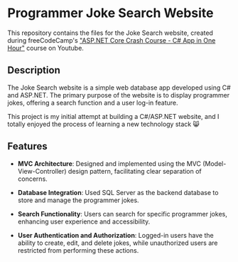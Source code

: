 # Programmer Joke Search Website

This repository contains the files for the Joke Search website, created during freeCodeCamp's ["ASP.NET Core Crash Course - C# App in One Hour"](https://www.youtube.com/watch?v=BfEjDD8mWYg) course on Youtube.

## Description

The Joke Search website is a simple web database app developed using C# and ASP.NET. The primary purpose of the website is to display programmer jokes, offering a search function and a user log-in feature.

This project is my initial attempt at building a C#/ASP.NET website, and I totally enjoyed the process of learning a new technology stack 😸

## Features

- **MVC Architecture**: Designed and implemented using the MVC (Model-View-Controller) design pattern, facilitating clear separation of concerns.
  
- **Database Integration**: Used SQL Server as the backend database to store and manage the programmer jokes.

- **Search Functionality**: Users can search for specific programmer jokes, enhancing user experience and accessibility.

- **User Authentication and Authorization**: Logged-in users have the ability to create, edit, and delete jokes, while unauthorized users are restricted from performing these actions.
